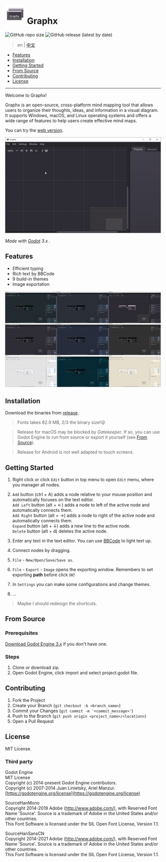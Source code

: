 # ![icon](icon.png) Graphx

![GitHub repo size](https://img.shields.io/github/repo-size/Adanelia/Graphx)
![GitHub release (latest by date)](https://img.shields.io/github/v/release/Adanelia/Graphx)

> en | [中文](README-CN.md)

- [Features](#features)
- [Installation](#installation)
- [Getting Started](#getting-started)
- [From Source](#from-source)
- [Contributing](#contributing)
- [License](#license)

------

Welcome to Graphx!

Graphx is an open-source, cross-platform mind mapping tool that allows users to organize their thoughts, ideas, and information in a visual diagram. It supports Windows, macOS, and Linux operating systems and offers a wide range of features to help users create effective mind maps.

You can try the [web version](https://adanelia.github.io/apps/demo/graphx/Graphx.html).

![](screenshots/screenrecord.gif)

*Made with [Godot](https://godotengine.org/) 3.x .*

## Features

- Efficient typing
- Rich text by BBCode
- 9 build-in themes
- Image exportation

![](screenshots/themes.png)

## Installation

Download the binaries from [release](https://github.com/Adanelia/Graphx/releases).

> Fonts takes 82.9 MB, 2/3 the binary size!:astonished:

> Release for macOS may be blocked by *Gatekeeper*. If so, you can use Godot Engine to run from source or export it yourself (see [From Source](#from-source)).

> Release for Android is not well adapted to touch screens.

## Getting Started

1. Right click or click `Edit` button in top menu to open `Edit` menu, where you manager all nodes.

2. `Add` button (ctrl + A) adds a node relative to your mouse position and automatically focuses on the text editor.  
    `Add Left` button (alt + ←) adds a node to left of the active node and automatically connects them.  
    `Add Right` button (alt + →) adds a node to right of the active node and automatically connects them.  
    `Expand` button (alt + ↓) adds a new line to the active node.  
    `Delete` button (alt + d) deletes the active node.

3. Enter any text in the text editor. You can use [BBCode](https://docs.godotengine.org/en/3.5/tutorials/ui/bbcode_in_richtextlabel.html#reference) to light text up.

4. Connect nodes by dragging.

5. `File` - `New/Open/Save/Save as`.

6. `File` - `Export` - `Image` opens the exporting window. Remembers to set exporting **path** before click `OK`!

7. In `Settings` you can make some configurations and change themes.

8. ...

> Maybe I should redesign the shortcuts.

## From Source

### Prerequisites

[Download Godot Engine 3.x](https://godotengine.org/download/3.x/) if you don't have one.

### Steps

1. Clone or download zip.
2. Open Godot Engine, click import and select project.godot file.

## Contributing

1. Fork the Project
2. Create your Branch (`git checkout -b <branch_name>`)
3. Commit your Changes (`git commit -m '<commit_message>'`)
4. Push to the Branch (`git push origin <project_name>/<location>`)
5. Open a Pull Request

## License

MIT License.

### Third party

Godot Engine  
MIT License  
Copyright (c) 2014-present Godot Engine contributors.  
Copyright (c) 2007-2014 Juan Linietsky, Ariel Manzur.  
[https://godotengine.org/license](https://godotengine.org/license)

SourceHanMono  
Copyright 2014-2019 Adobe (http://www.adobe.com/), with Reserved Font 
Name 'Source'. Source is a trademark of Adobe in the United States 
and/or other countries.  
This Font Software is licensed under the SIL Open Font License, 
Version 1.1.

SourceHanSansCN  
Copyright 2014-2021 Adobe (http://www.adobe.com/), with Reserved Font 
Name 'Source'. Source is a trademark of Adobe in the United States 
and/or other countries.  
This Font Software is licensed under the SIL Open Font License, 
Version 1.1.
